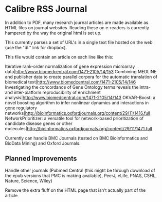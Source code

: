 # Calibre RSS Journal

In addition to PDF, many research journal articles are made available as HTML files on journal websites. Reading these on e-readers is currently hampered by the way the original html is set up.

This currently parses a set of URL's in a single text file hosted on the web (use the "dl." link for dropbox).

This file would contain an article on each line like this:

Iterative rank-order normalization of gene expression microarray data|http://www.biomedcentral.com/1471-2105/14/153
Combining MEDLINE and publisher data to create parallel corpora for the automatic translation of biomedical text|http://www.biomedcentral.com/1471-2105/14/146
Investigating the concordance of Gene Ontology terms reveals the intra- and inter-platform reproducibility of enrichment analysis|http://www.biomedcentral.com/1471-2105/14/143
OKVAR-Boost: a novel boosting algorithm to infer nonlinear dynamics and interactions in gene regulatory networks|http://bioinformatics.oxfordjournals.org/content/29/11/1416.full
NetworkPrioritizer: a versatile tool for network-based prioritization of candidate disease genes or other molecules|http://bioinformatics.oxfordjournals.org/content/29/11/1471.full

Currently can handle BMC Journals (tested on BMC Bioinformatics and BioData Mining) and Oxford Journals.

## Planned Improvements

Handle other journals (Pubmed Central (this might be through download of the epub versions that PMC is making available), PeerJ, eLife, PNAS, CSHL, Nature, Science, Wiley)

Remove the extra fluff on the HTML page that isn't actually part of the article
